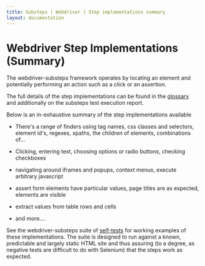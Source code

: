 ```yaml
---
title: Substeps | Webdriver | Step implementations summary
layout: documentation
---
```


# Webdriver Step Implementations (Summary)

The webdriver-substeps framework operates by locating an element and potentially performing an action such as a click or an assertion.

The full details of the step implementations can be found in the [glossary](../glossary) and additionally on the substeps test execution report.

Below is an in-exhaustive summary of the step implementations available

- There's a range of finders using tag names, css classes and selectors, element id's, regexes, xpaths, the children of elements, combinations of...

- Clicking, entering text, choosing options or radio buttons, checking checkboxes

- navigating around iframes and popups, context menus, execute arbitrary javascript

- assert form elements have particular values, page titles are as expected, elements are visible

- extract values from table rows and cells

- and more....



See the webdriver-substeps suite of [self-tests](https://github.com/Substeps/substeps-webdriver/tree/master/src/test/resources/features) for working examples of these implementations.  The suite is designed to run against a known, predictable and largely static HTML site and thus assuring (to a degree, as negative tests are difficult to do with Selenium) that the steps work as expected.  